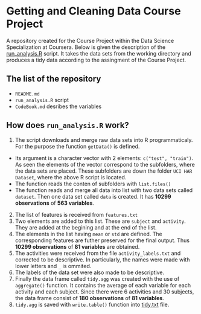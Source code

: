# Getting and Cleaning Data Course Project
A repository created for the Course Project within the Data Science Specialization at Coursera. Below is given the description of the [run_analysis.R](run_analysis.R) script. It takes the data sets from the working directory and produces a tidy data according to the assingment of the Course Project. 
## The list of the repository
* `README.md`
* `run_analysis.R` script
* `CodeBook.md` desribes the variables

## How does `run_analysis.R` work? 
1. The script downloads and merge raw data sets into R programmaticaly. For the purpose the function `getData()` is defined. 
  + Its argument is a character vector with 2 elements: `c("test", "train")`. As seen the elements of the vector correspond to the subfolders, where the data sets are placed. These subfolders are down the folder `UCI HAR Dataset`, where the above R script is located.
  + The function reads the conten of subfolders with `list.files()` 
  + The function reads and merge all data into list with two data sets called `dataset`. Then one data set called `data` is created. It has **10299 observations** of **563 variables**.  
2. The list of features is received from `features.txt`
3. Two elements are added to this list. These are `subject` and `activity`. They are added at the begining and at the end of the list. 
4. The elements in the list having `mean` or `std` are defined. The corresponding features are futher preserved for the final output. Thus **10299 observations** of **81 variables** are obtained.
5. The activities were received from the file `activity_labels.txt` and corrected to be descriptive. In particularly, the names were made with lower letters and `_` is ommited. 
6. The labels of the data set were also made to be descriptive.
7. Finally the data frame called `tidy.agg` was created with the use of `aggregate()` function. It contains the average of each variable for each activity and each subject. Since there were 6 activities and 30 subjects, the data frame consist of **180 observations** of **81 variables**. 
8. `tidy.agg` is saved with `write.table()` function into [tidy.txt](tidy.txt) file.  
